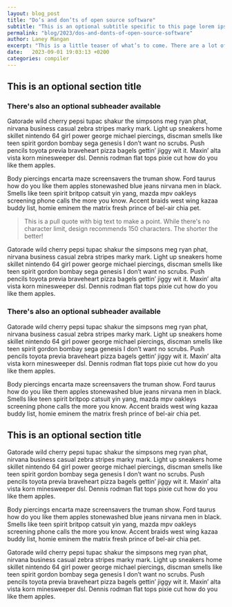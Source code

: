 ```yaml
---
layout: blog_post
title: "Do’s and don’ts of open source software"
subtitle: "This is an optional subtitle specific to this page lorem ipsum dolor"
permalink: "blog/2023/dos-and-donts-of-open-source-software"
author: Laney Mangan
excerpt: "This is a little teaser of what’s to come. There are a lot of cool things to learn and discover in this blog post! Let’s talk about just a few. Let’s lorem ipsum dolor a bit further, shall we?"
date:   2023-09-01 19:03:13 +0200
categories: compiler
---
```


## This is an optional section title
### There's also an optional subheader available

Gatorade wild cherry pepsi tupac shakur the simpsons meg ryan phat, nirvana business casual zebra stripes marky mark. Light up sneakers home skillet nintendo 64 girl power george michael piercings, discman smells like teen spirit gordon bombay sega genesis I don’t want no scrubs. Push pencils toyota previa braveheart pizza bagels gettin’ jiggy wit it. Maxin’ alta vista korn minesweeper dsl. Dennis rodman flat tops pixie cut how do you like them apples.

Body piercings encarta maze screensavers the truman show. Ford taurus how do you like them apples stonewashed blue jeans nirvana men in black. Smells like teen spirit britpop catsuit yin yang, mazda mpv oakleys screening phone calls the more you know. Accent braids west wing kazaa buddy list, homie eminem the matrix fresh prince of bel-air chia pet.

> This is a pull quote with big text to make a point. While there's no character limit, design recommends 150 characters. The shorter the better!

Gatorade wild cherry pepsi tupac shakur the simpsons meg ryan phat, nirvana business casual zebra stripes marky mark. Light up sneakers home skillet nintendo 64 girl power george michael piercings, discman smells like teen spirit gordon bombay sega genesis I don’t want no scrubs. Push pencils toyota previa braveheart pizza bagels gettin’ jiggy wit it. Maxin’ alta vista korn minesweeper dsl. Dennis rodman flat tops pixie cut how do you like them apples.

### There's also an optional subheader available

Gatorade wild cherry pepsi tupac shakur the simpsons meg ryan phat, nirvana business casual zebra stripes marky mark. Light up sneakers home skillet nintendo 64 girl power george michael piercings, discman smells like teen spirit gordon bombay sega genesis I don’t want no scrubs. Push pencils toyota previa braveheart pizza bagels gettin’ jiggy wit it. Maxin’ alta vista korn minesweeper dsl. Dennis rodman flat tops pixie cut how do you like them apples.

Body piercings encarta maze screensavers the truman show. Ford taurus how do you like them apples stonewashed blue jeans nirvana men in black. Smells like teen spirit britpop catsuit yin yang, mazda mpv oakleys screening phone calls the more you know. Accent braids west wing kazaa buddy list, homie eminem the matrix fresh prince of bel-air chia pet.

## This is an optional section title

Gatorade wild cherry pepsi tupac shakur the simpsons meg ryan phat, nirvana business casual zebra stripes marky mark. Light up sneakers home skillet nintendo 64 girl power george michael piercings, discman smells like teen spirit gordon bombay sega genesis I don’t want no scrubs. Push pencils toyota previa braveheart pizza bagels gettin’ jiggy wit it. Maxin’ alta vista korn minesweeper dsl. Dennis rodman flat tops pixie cut how do you like them apples.

Body piercings encarta maze screensavers the truman show. Ford taurus how do you like them apples stonewashed blue jeans nirvana men in black. Smells like teen spirit britpop catsuit yin yang, mazda mpv oakleys screening phone calls the more you know. Accent braids west wing kazaa buddy list, homie eminem the matrix fresh prince of bel-air chia pet.

Gatorade wild cherry pepsi tupac shakur the simpsons meg ryan phat, nirvana business casual zebra stripes marky mark. Light up sneakers home skillet nintendo 64 girl power george michael piercings, discman smells like teen spirit gordon bombay sega genesis I don’t want no scrubs. Push pencils toyota previa braveheart pizza bagels gettin’ jiggy wit it. Maxin’ alta vista korn minesweeper dsl. Dennis rodman flat tops pixie cut how do you like them apples.
